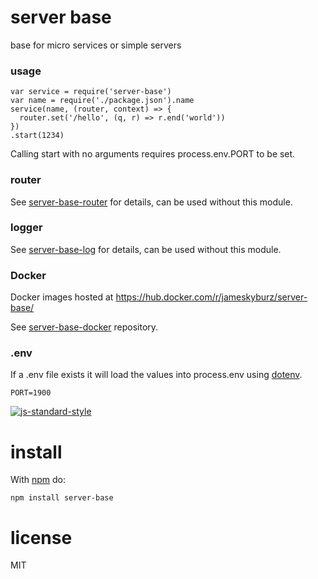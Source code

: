 # server base

base for micro services or simple servers

### usage

```
var service = require('server-base')
var name = require('./package.json').name
service(name, (router, context) => {
  router.set('/hello', (q, r) => r.end('world'))
})
.start(1234)
```

Calling start with no arguments requires process.env.PORT to be set.

### router

See [server-base-router](https://npm.im/server-base-router) for details, can be used without this module.

### logger

See [server-base-log](https://npm.im/server-base-log) for details, can be used without this module.

### Docker

Docker images hosted at https://hub.docker.com/r/jameskyburz/server-base/

See [server-base-docker](https://github.com/JamesKyburz/server-base-docker) repository.

### .env

If a .env file exists it will load the values into process.env using [dotenv](https://npm.im/dotenv).

```dosini
PORT=1900
```

[![js-standard-style](https://cdn.rawgit.com/feross/standard/master/badge.svg)](https://github.com/feross/standard)

# install

With [npm](https://npmjs.org) do:

```
npm install server-base
```

# license

MIT
